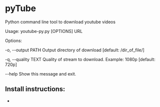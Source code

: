 # pyTube
Python command line tool to download youtube videos


Usage: youtube-py.py [OPTIONS] URL

Options:

  -o, --output PATH   Output directory of download  [default:
                      /dir_of_file/]


  -q, --quality TEXT  Quality of stream to download. Example: 1080p  [default:
                      720p]
                      

  --help              Show this message and exit.
  
  

Install instructions:
-
-
